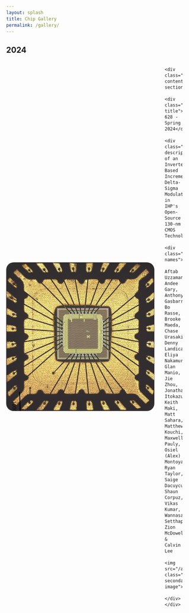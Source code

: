 ```yaml
---
layout: splash
title: Chip Gallery
permalink: /gallery/
---
```


<style>
.chip-entry {
    display: flex;
    align-items: center;
    margin-bottom: 3em;
    gap: 2em;
}

.chip-main-image {
    flex-shrink: 0;
    border-radius: 5%;
    width: 400px;
    height: 400px;
}

.chip-content-section {
    flex: 1;
    min-width: 0;
}

.chip-title {
    font-weight: bold;
    font-size: 1.2em;
    margin-bottom: 1em;
}

.chip-description {
    font-weight: bold;
    font-size: 1.2em;
    margin-bottom: 1em;
}

.chip-names {
    font-size: 0.8em;
    margin-bottom: 1em;
}

.chip-secondary-image {
    border-radius: 5%;
    width: auto;
    max-height: 200px;
    float: left;
    margin-left: 1em;
    margin-top: 0.5em;
    clear: both;
}

/* Clear floats after each entry */
.chip-entry::after {
    content: "";
    display: table;
    clear: both;
}
</style>

## 2024

<div class="chip-entry">
    <img src="/assets/images/chips/2024_ECE628/628ChipFullSize.jpg" class="chip-main-image" id="chipClickAndChange" onclick="changeChipImage()">
    <script language="javascript">
        var chipImgTag = 0;
        function changeChipImage() {
            chipImgTag = (++chipImgTag % 3);
            var imageName;
            if (chipImgTag === 0) {
                imageName = "628ChipFullSize";
            } else if (chipImgTag === 1) {
                imageName = "628Chip";
            } else {
                imageName = "628Layout";
            }
            document.getElementById("chipClickAndChange").src = "/assets/images/chips/2024_ECE628/" + imageName + ".jpg";
        }
    </script>
    
    <div class="chip-content-section">
        <div class="chip-title">ECE 628 - Spring 2024</div>
        <div class="chip-description">Design of an Inverter-Based Incremental Delta-Sigma Modulator in IHP's Open-Source 130-nm CMOS Technology</div>
        <div class="chip-names">
            Aftab Uzzaman, Andee Gary, Anthony Gasbarro, Bo Rasse, Brooke Maeda, Chase Urasaki, Denny Landica, Eliya Nakamura, Glan Manio, Jie Zhou, Jonathan Itokazu, Keith Maki, Matt Sahara, Matthew Kouchi, Maxwell Pauly, Osiel (Alex) Montoya, Ryan Taylor, Saige Dacuycuy, Shaun Corpuz, Vikas Kumar, Wannasa Setthapittayakul, Zion McDowell, & Calvin Lee
            <img src="/assets/images/chips/2024_ECE628/628Students.jpg" class="chip-secondary-image">
        </div>
    </div>
</div>